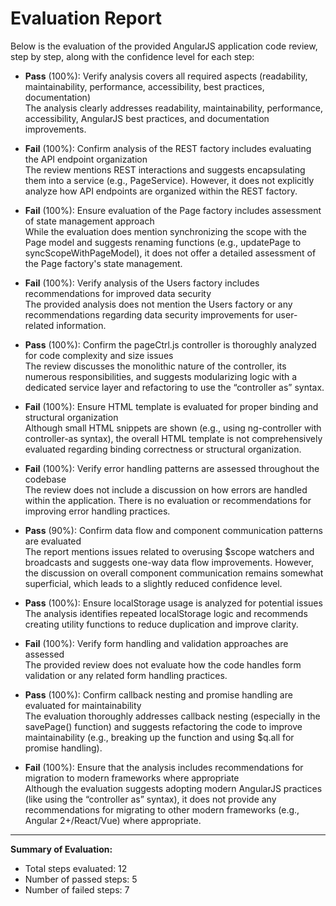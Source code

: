 # Evaluation Report

Below is the evaluation of the provided AngularJS application code review, step by step, along with the confidence level for each step:

- **Pass** (100%): Verify analysis covers all required aspects (readability, maintainability, performance, accessibility, best practices, documentation)  
  The analysis clearly addresses readability, maintainability, performance, accessibility, AngularJS best practices, and documentation improvements.

- **Fail** (100%): Confirm analysis of the REST factory includes evaluating the API endpoint organization  
  The review mentions REST interactions and suggests encapsulating them into a service (e.g., PageService). However, it does not explicitly analyze how API endpoints are organized within the REST factory.

- **Fail** (100%): Ensure evaluation of the Page factory includes assessment of state management approach  
  While the evaluation does mention synchronizing the scope with the Page model and suggests renaming functions (e.g., updatePage to syncScopeWithPageModel), it does not offer a detailed assessment of the Page factory's state management.

- **Fail** (100%): Verify analysis of the Users factory includes recommendations for improved data security  
  The provided analysis does not mention the Users factory or any recommendations regarding data security improvements for user-related information.

- **Pass** (100%): Confirm the pageCtrl.js controller is thoroughly analyzed for code complexity and size issues  
  The review discusses the monolithic nature of the controller, its numerous responsibilities, and suggests modularizing logic with a dedicated service layer and refactoring to use the “controller as” syntax.

- **Fail** (100%): Ensure HTML template is evaluated for proper binding and structural organization  
  Although small HTML snippets are shown (e.g., using ng-controller with controller-as syntax), the overall HTML template is not comprehensively evaluated regarding binding correctness or structural organization.

- **Fail** (100%): Verify error handling patterns are assessed throughout the codebase  
  The review does not include a discussion on how errors are handled within the application. There is no evaluation or recommendations for improving error handling practices.

- **Pass** (90%): Confirm data flow and component communication patterns are evaluated  
  The report mentions issues related to overusing $scope watchers and broadcasts and suggests one-way data flow improvements. However, the discussion on overall component communication remains somewhat superficial, which leads to a slightly reduced confidence level.

- **Pass** (100%): Ensure localStorage usage is analyzed for potential issues  
  The analysis identifies repeated localStorage logic and recommends creating utility functions to reduce duplication and improve clarity.

- **Fail** (100%): Verify form handling and validation approaches are assessed  
  The provided review does not evaluate how the code handles form validation or any related form handling practices.

- **Pass** (100%): Confirm callback nesting and promise handling are evaluated for maintainability  
  The evaluation thoroughly addresses callback nesting (especially in the savePage() function) and suggests refactoring the code to improve maintainability (e.g., breaking up the function and using $q.all for promise handling).

- **Fail** (100%): Ensure that the analysis includes recommendations for migration to modern frameworks where appropriate  
  Although the evaluation suggests adopting modern AngularJS practices (like using the “controller as” syntax), it does not provide any recommendations for migrating to other modern frameworks (e.g., Angular 2+/React/Vue) where appropriate.

---

**Summary of Evaluation:**

- Total steps evaluated: 12  
- Number of passed steps: 5  
- Number of failed steps: 7